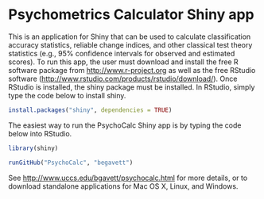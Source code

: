 # Psychometrics Calculator Shiny app

This is an application for Shiny that can be used to calculate classification accuracy statistics, reliable change indices, and other classical test theory statistics (e.g., 95% confidence intervals for observed and estimated scores).
To run this app, the user must download and install the free R software package from http://www.r-project.org as well as the free RStudio software (http://www.rstudio.com/products/rstudio/download/). Once RStudio is installed, the shiny package must be installed. In RStudio, simply type the code below to install shiny.

```R
install.packages("shiny", dependencies = TRUE)
```

The easiest way to run the PsychoCalc Shiny app is by typing the code below into RStudio.

```R
library(shiny)

runGitHub("PsychoCalc", "begavett")
```

See http://www.uccs.edu/bgavett/psychocalc.html for more details, or to download standalone applications for Mac OS X, Linux, and Windows.
